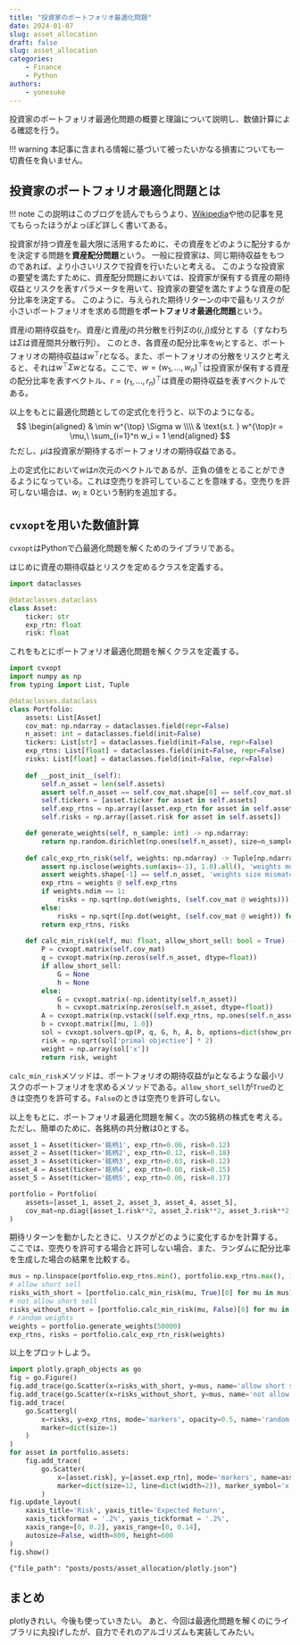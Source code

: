 ```yaml
---
title: "投資家のポートフォリオ最適化問題"
date: 2024-01-07
slug: asset_allocation
draft: false
slug: asset_allocation
categories:
    - Finance
    - Python
authors:
    - yonesuke
---
```


投資家のポートフォリオ最適化問題の概要と理論について説明し、数値計算による確認を行う。

!!! warning
    本記事に含まれる情報に基づいて被ったいかなる損害についても一切責任を負いません。

<!-- more -->

## 投資家のポートフォリオ最適化問題とは
!!! note
    この説明はこのブログを読んでもらうより、[Wikipedia](https://ja.wikipedia.org/wiki/%E7%8F%BE%E4%BB%A3%E3%83%9D%E3%83%BC%E3%83%88%E3%83%95%E3%82%A9%E3%83%AA%E3%82%AA%E7%90%86%E8%AB%96)や他の記事を見てもらったほうがよっぽど詳しく書いてある。

投資家が持つ資産を最大限に活用するために、その資産をどのように配分するかを決定する問題を**資産配分問題**という。
一般に投資家は、同じ期待収益をもつのであれば、より小さいリスクで投資を行いたいと考える。
このような投資家の要望を満たすために、資産配分問題においては、投資家が保有する資産の期待収益とリスクを表すパラメータを用いて、投資家の要望を満たすような資産の配分比率を決定する。
このように、与えられた期待リターンの中で最もリスクが小さいポートフォリオを求める問題を**ポートフォリオ最適化問題**という。

資産$i$の期待収益を$r_i$、資産$i$と資産$j$の共分散を行列$\Sigma$の$(i,j)$成分とする（すなわちは$\Sigma$は資産間共分散行列）。
このとき、各資産の配分比率を$w_i$とすると、ポートフォリオの期待収益は$w^{\top}r$となる。また、ポートフォリオの分散をリスクと考えると、それは$w^{\top}\Sigma w$となる。ここで、$w = (w_1, \dots, w_n)^{\top}$は投資家が保有する資産の配分比率を表すベクトル、$r = (r_1, \dots, r_n)^{\top}$は資産の期待収益を表すベクトルである。

以上をもとに最適化問題としての定式化を行うと、以下のようになる。
$$
\begin{aligned}
& \min w^{\top} \Sigma w \\\\
& \text{s.t. } w^{\top}r = \mu,\ \sum_{i=1}^n w_i = 1
\end{aligned}
$$
ただし、$\mu$は投資家が期待するポートフォリオの期待収益である。

上の定式化において$w$は$n$次元のベクトルであるが、正負の値をとることができるようになっている。これは空売りを許可していることを意味する。空売りを許可しない場合は、$w_i \geq 0$という制約を追加する。

## `cvxopt`を用いた数値計算
`cvxopt`はPythonで凸最適化問題を解くためのライブラリである。

はじめに資産の期待収益とリスクを定めるクラスを定義する。
```python
import dataclasses

@dataclasses.dataclass
class Asset:
    ticker: str
    exp_rtn: float
    risk: float
```

これをもとにポートフォリオ最適化問題を解くクラスを定義する。
```python
import cvxopt
import numpy as np
from typing import List, Tuple

@dataclasses.dataclass
class Portfolio:
    assets: List[Asset]
    cov_mat: np.ndarray = dataclasses.field(repr=False)
    n_asset: int = dataclasses.field(init=False)
    tickers: List[str] = dataclasses.field(init=False, repr=False)
    exp_rtns: List[float] = dataclasses.field(init=False, repr=False)
    risks: List[float] = dataclasses.field(init=False, repr=False)
    
    def __post_init__(self):
        self.n_asset = len(self.assets)
        assert self.n_asset == self.cov_mat.shape[0] == self.cov_mat.shape[1], 'cov matrix size mismatch'
        self.tickers = [asset.ticker for asset in self.assets]
        self.exp_rtns = np.array([asset.exp_rtn for asset in self.assets])
        self.risks = np.array([asset.risk for asset in self.assets])

    def generate_weights(self, n_sample: int) -> np.ndarray:
        return np.random.dirichlet(np.ones(self.n_asset), size=n_sample)
    
    def calc_exp_rtn_risk(self, weights: np.ndarray) -> Tuple[np.ndarray, np.ndarray]:
        assert np.isclose(weights.sum(axis=-1), 1.0).all(), 'weights must sum to 1'
        assert weights.shape[-1] == self.n_asset, 'weights size mismatch'
        exp_rtns = weights @ self.exp_rtns
        if weights.ndim == 1:
            risks = np.sqrt(np.dot(weights, (self.cov_mat @ weights)))
        else:
            risks = np.sqrt([np.dot(weight, (self.cov_mat @ weight)) for weight in weights])
        return exp_rtns, risks
    
    def calc_min_risk(self, mu: float, allow_short_sell: bool = True) -> Tuple[float, np.ndarray]:
        P = cvxopt.matrix(self.cov_mat)
        q = cvxopt.matrix(np.zeros(self.n_asset, dtype=float))
        if allow_short_sell:
            G = None
            h = None
        else:
            G = cvxopt.matrix(-np.identity(self.n_asset))
            h = cvxopt.matrix(np.zeros(self.n_asset, dtype=float))
        A = cvxopt.matrix(np.vstack((self.exp_rtns, np.ones(self.n_asset, dtype=float))))
        b = cvxopt.matrix([mu, 1.0])
        sol = cvxopt.solvers.qp(P, q, G, h, A, b, options=dict(show_progress=False))
        risk = np.sqrt(sol['primal objective'] * 2)
        weight = np.array(sol['x'])
        return risk, weight
```

`calc_min_risk`メソッドは、ポートフォリオの期待収益が$\mu$となるような最小リスクのポートフォリオを求めるメソッドである。`allow_short_sell`が`True`のときは空売りを許可する。`False`のときは空売りを許可しない。

以上をもとに、ポートフォリオ最適化問題を解く。次の5銘柄の株式を考える。ただし、簡単のために、各銘柄の共分散は0とする。
```python
asset_1 = Asset(ticker='銘柄1', exp_rtn=0.06, risk=0.12)
asset_2 = Asset(ticker='銘柄2', exp_rtn=0.12, risk=0.18)
asset_3 = Asset(ticker='銘柄3', exp_rtn=0.03, risk=0.12)
asset_4 = Asset(ticker='銘柄4', exp_rtn=0.08, risk=0.15)
asset_5 = Asset(ticker='銘柄5', exp_rtn=0.06, risk=0.17)

portfolio = Portfolio(
    assets=[asset_1, asset_2, asset_3, asset_4, asset_5],
    cov_mat=np.diag([asset_1.risk**2, asset_2.risk**2, asset_3.risk**2, asset_4.risk**2, asset_5.risk**2])
)
```

期待リターンを動かしたときに、リスクがどのように変化するかを計算する。
ここでは、空売りを許可する場合と許可しない場合、また、ランダムに配分比率を生成した場合の結果を比較する。
```python
mus = np.linspace(portfolio.exp_rtns.min(), portfolio.exp_rtns.max(), 100)
# allow short sell
risks_with_short = [portfolio.calc_min_risk(mu, True)[0] for mu in mus]
# not allow short sell
risks_without_short = [portfolio.calc_min_risk(mu, False)[0] for mu in mus]
# random weights
weights = portfolio.generate_weights(50000)
exp_rtns, risks = portfolio.calc_exp_rtn_risk(weights)
```

以上をプロットしよう。
```python
import plotly.graph_objects as go
fig = go.Figure()
fig.add_trace(go.Scatter(x=risks_with_short, y=mus, name='allow short sell'))
fig.add_trace(go.Scatter(x=risks_without_short, y=mus, name='not allow short sell'))
fig.add_trace(
    go.Scattergl(
        x=risks, y=exp_rtns, mode='markers', opacity=0.5, name='random weights',
        marker=dict(size=1)
    )
)
for asset in portfolio.assets:
    fig.add_trace(
        go.Scatter(
            x=[asset.risk], y=[asset.exp_rtn], mode='markers', name=asset.ticker,
            marker=dict(size=12, line=dict(width=2)), marker_symbol='x')
        )
fig.update_layout(
    xaxis_title='Risk', yaxis_title='Expected Return',
    xaxis_tickformat = '.2%', yaxis_tickformat = '.2%',
    xaxis_range=[0, 0.2], yaxis_range=[0, 0.14],
    autosize=False, width=800, height=600
)
fig.show()
```

```plotly
{"file_path": "posts/posts/asset_allocation/plotly.json"}
```

## まとめ
plotlyきれい。今後も使っていきたい。
あと、今回は最適化問題を解くのにライブラリに丸投げしたが、自力でそれのアルゴリズムも実装してみたい。